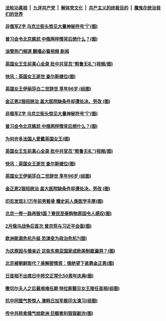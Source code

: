 ####  [法轮功真相](../../../../basic/blob/master/README.md?t=09091431) &nbsp;|&nbsp; [九评共产党](../../../../9ping.md/blob/master/README.md?t=09091431) &nbsp;|&nbsp; [解体党文化](../../../../jtdwh.md/blob/master/README.md?t=09091431)  &nbsp;|&nbsp; [共产主义的终极目的](../../../../gczydzjmd.md/blob/master/README.md?t=09091431) &nbsp;|&nbsp; [魔鬼在统治我们的世界](../../../../mgztzwmdsj.md/blob/master/README.md?t=09091431) 

#### [非俄军Z字 乌克兰街头惊见大量神秘符号“Ї”(图)](../pages/p9/1016233.md?t=09091431) 

#### [普习会令北京尴尬 中俄两样情背后想什么？(图)](../pages/p9/1016223.md?t=09091431) 

#### [油管热门频道 翻墙必看视频 新闻](http://45.76.130.85:81/youtube.html?09091431)

#### [英国女王生前真心全录 批中共官员“粗鲁无礼”(视频/图)](../pages/p9/1016270.md?t=09091431) 

#### [快讯：英国女王逝世 查尔斯继位(图)](../pages/p9/1016258.md?t=09091431) 

#### [英国女王伊丽莎白二世辞世 享年96岁 (组图)](../pages/p9/1016262.md?t=09091431) 

#### [金正恩2狠招统治 盖大医院缺条件却遭处决、劳改 (图)](../pages/p9/1016143.md?t=09091431) 

#### [非俄军Z字 乌克兰街头惊见大量神秘符号“Ї”(图)](../pages/p9/1016233.md?t=09091431) 


#### [普习会令北京尴尬 中俄两样情背后想什么？(图)](../pages/p9/1016223.md?t=09091431) 

#### [为何许多法国人爱戴英国女王(图)](../pages/p9/1016274.md?t=09091431) 

#### [英国女王生前真心全录 批中共官员“粗鲁无礼”(视频/图)](../pages/p9/1016270.md?t=09091431) 

#### [快讯：英国女王逝世 查尔斯继位(图)](../pages/p9/1016258.md?t=09091431) 

#### [英国女王伊丽莎白二世辞世 享年96岁 (组图)](../pages/p9/1016262.md?t=09091431) 


#### [金正恩2狠招统治 盖大医院缺条件却遭处决、劳改 (图)](../pages/p9/1016143.md?t=09091431) 

#### [印尼发现3.1万年前男骸骨 曝史前人类医学丰厚(图)](../pages/p9/1016180.md?t=09091431) 

#### [北京一带一路再毁1国？寮民至泰购物原因令人感叹(图)](../pages/p9/1016118.md?t=09091431) 


#### [2月俄乌战争后首次 普京将与习近平会面(图)](../pages/p9/1016139.md?t=09091431) 

#### [欧洲能源危机升级 恐演变为政治危机?(图)](../pages/p9/1016064.md?t=09091431) 

#### [为这原因与俄亲近 这些东南亚国家成欧美制裁漏洞？(图)](../pages/p9/1016070.md?t=09091431) 

#### [北京被朝鲜取代？美解密情资：俄绝望下紧靠金正恩(图)](../pages/p9/1016045.md?t=09091431) 

#### [日首相不出席日中邦交正常化50周年庆典(图)](../pages/p9/1016075.md?t=09091431) 

#### [撒切尔夫人之后最艰难任期 特拉斯觐见女王接任首相(组图)](../pages/p9/1016000.md?t=09091431) 

#### [抗中同盟气势惊人 澳韩日加军舰印太演习(组图)](../pages/p9/1015959.md?t=09091431) 

#### [传中共转卖俄气给欧洲&nbsp;巨额套利狠狠敲诈(图)](../pages/p9/1015977.md?t=09091431) 

<img src='http://gfw-breaker.win/goodnews/indexes/p9.md' width='0px' height='0px'/>
